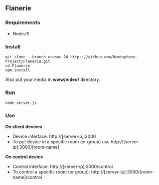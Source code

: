 ## Flanerie

### Requirements
- NodeJS

### Install

```
git clone --branch erasme-24 https://github.com/Hemisphere-Project/Flanerie.git
cd Flanerie
npm install
```

Also put your media in **www/video/** directory. 

### Run
```
node server.js
```

### Use
**On client devices**
- Device interface: http://[server-ip]:3000
- To put device in a specific room (or group) use http://[server-ip]:3000/[room-name]

**On control device**
- Control interface: http://[server-ip]:3000/control
- To control a specific room (or group): http://[server-ip]:3000/[room-name]/control

